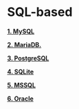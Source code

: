 # SQL-based

**[1. MySQL](https://github.com/Phungvanquang/Website/blob/main/Database/SQL-based/1.%20MySQL.md)**

**[2. MariaDB.]()**

**[3. PostgreSQL]()**

**[4. SQLite]()**

**[5. MSSQL]()**

**[6. Oracle]()**

